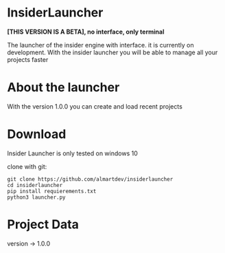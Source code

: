 # InsiderLauncher
**[THIS VERSION IS A BETA], no interface, only terminal**

The launcher of the insider engine with interface. it is currently on development.
With the insider launcher you will be able to manage all your projects faster

# About the launcher
With the version 1.0.0 you can create and load recent projects

# Download
Insider Launcher is only tested on windows 10

clone with git:
```
git clone https://github.com/almartdev/insiderlauncher
cd insiderlauncher
pip install requierements.txt
python3 launcher.py
```

# Project Data
version -> 1.0.0
  

